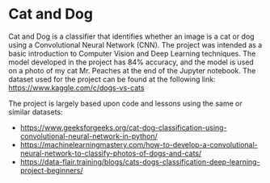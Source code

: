 # Cat and Dog

Cat and Dog is a classifier that identifies whether an image is a cat or dog using a Convolutional Neural Network (CNN). The project was intended as a basic introduction to Computer Vision and Deep Learning techniques. The model developed in the project has 84% accuracy, and the model is used on a photo of my cat Mr. Peaches at the end of the Jupyter notebook. The dataset used for the project can be found at the following link: https://www.kaggle.com/c/dogs-vs-cats

The project is largely based upon code and lessons using the same or similar datasets: 
- https://www.geeksforgeeks.org/cat-dog-classification-using-convolutional-neural-network-in-python/
- https://machinelearningmastery.com/how-to-develop-a-convolutional-neural-network-to-classify-photos-of-dogs-and-cats/
- https://data-flair.training/blogs/cats-dogs-classification-deep-learning-project-beginners/
